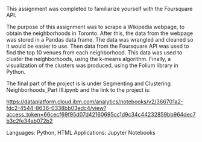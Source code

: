 This assignment was completed to familiarize yourself with the Foursquare API.

The purpose of this assignment was to scrape a Wikipedia webpage, to obtain the neighborhoods in Toronto. 
After this, the data from the webpage was stored in a Pandas data frame. 
The data was wrangled and cleaned so it would be easier to use. 
Then data from the Foursquare API was used to find the top 10 venues from each neighborhood. 
This data was used to cluster the neighborhoods, using the k-means algorithm. 
Finally, a visualization of the clusters was produced, using the Folium library in Python.

The final part of the project is is under Segmenting and Clustering Neighborhoods_Part III.ipynb and the link to the project is:

https://dataplatform.cloud.ibm.com/analytics/notebooks/v2/366701a2-fdc2-4544-8636-0338bb03edc4/view?access_token=66cecf69f95d07d42160695cc1d9c34c44232859bb964dec7b3c2fe34ab072b2

Languages:    Python, HTML
Applications: Jupyter Notebooks
